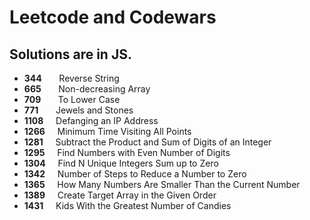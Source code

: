 # Leetcode and Codewars

## Solutions are in JS.

	
* **344**	  &nbsp; &nbsp; &nbsp; Reverse String   		    			
* **665**	  &nbsp; &nbsp; &nbsp; Non-decreasing Array  
* **709**	  &nbsp; &nbsp; &nbsp; To Lower Case   		  		 		
* **771**	  &nbsp; &nbsp; &nbsp; Jewels and Stones    			  			
* **1108**	&nbsp; &nbsp;   Defanging an IP Address 
* **1266**  &nbsp; &nbsp;   Minimum Time Visiting All Points 
* **1281**  &nbsp; &nbsp;   Subtract the Product and Sum of Digits of an Integer
* **1295**	&nbsp; &nbsp;   Find Numbers with Even Number of Digits    		
* **1304**	&nbsp; &nbsp;   Find N Unique Integers Sum up to Zero  
* **1342**	&nbsp; &nbsp;   Number of Steps to Reduce a Number to Zero  	
* **1365**  &nbsp; &nbsp;   How Many Numbers Are Smaller Than the Current Number
* **1389**  &nbsp; &nbsp;   Create Target Array in the Given Order
* **1431**	&nbsp; &nbsp;   Kids With the Greatest Number of Candies  
